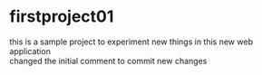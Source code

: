 # firstproject01
this is a sample project to experiment new things in this new web application
<br>
changed the initial comment to commit new changes
